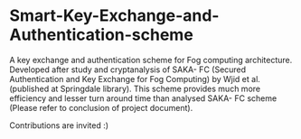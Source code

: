 # Smart-Key-Exchange-and-Authentication-scheme
A key exchange and authentication scheme for Fog computing architecture. 
Developed after study and cryptanalysis of SAKA- FC (Secured Authentication and Key Exchange for Fog Computing) by Wjid et al. (published at Springdale library). 
This scheme provides much more efficiency and lesser turn around time than analysed SAKA- FC scheme (Please refer to conclusion of project document).

Contributions are invited :)
